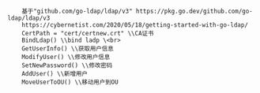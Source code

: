 		基于"github.com/go-ldap/ldap/v3" https://pkg.go.dev/github.com/go-ldap/ldap/v3
  		https://cybernetist.com/2020/05/18/getting-started-with-go-ldap/
		CertPath = "cert/certnew.crt" \\CA证书   
		BindLdap() \\bind ladp \<br>  
		GetUserInfo() \\获取用户信息 
		ModifyUser() \\修改用户信息 
		SetNewPassword() \\修改密码   
		AddUser() \\新增用户 
		MoveUserToOU() \\移动用户到OU 
  

